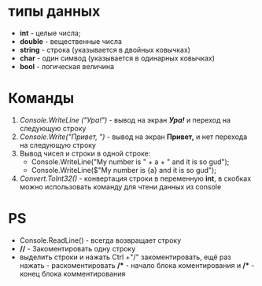 # типы данных
* __int__ - целые числа;
* __double__ - вещественные числа
* __string__ - строка (указывается в двойных ковычках)
* __char__ - один симвод (указывается в одинарных ковычках)
* __bool__ - логическая величина


# Команды
1. *Console.WriteLine ("Ура!")* - вывод на экран __*Ура!*__ и переход на следующую строку
2. *Console.Write("Привет, ")* - вывод на экран __Привет,__ и нет перехода на следующую строку
3. Вывод чисел и строки в одной строке:
    * Console.WriteLine("My number is " + a + " and it is so gud");
    * Console.WriteLine($"My number is {a} and it is so gud");
4. *Convert.ToInt32()* - конвертация строки в переменную __int__, в скобках можно использовать команду для чтени данных из console 

# PS
* Console.ReadLine() - всегда возвращает строку
* __//__ - Закоментировать одну строку
* выделить строки и нажать Ctrl +"/" закоментировать, ещё раз нажать - раскоментировать
__/*__ - начало блока коментирования и __/*__ - конец блока комментирования